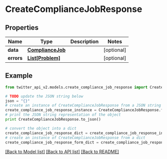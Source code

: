 # CreateComplianceJobResponse


## Properties
Name | Type | Description | Notes
------------ | ------------- | ------------- | -------------
**data** | [**ComplianceJob**](ComplianceJob.md) |  | [optional] 
**errors** | [**List[Problem]**](Problem.md) |  | [optional] 

## Example

```python
from twitter_api_v2.models.create_compliance_job_response import CreateComplianceJobResponse

# TODO update the JSON string below
json = "{}"
# create an instance of CreateComplianceJobResponse from a JSON string
create_compliance_job_response_instance = CreateComplianceJobResponse.from_json(json)
# print the JSON string representation of the object
print CreateComplianceJobResponse.to_json()

# convert the object into a dict
create_compliance_job_response_dict = create_compliance_job_response_instance.to_dict()
# create an instance of CreateComplianceJobResponse from a dict
create_compliance_job_response_form_dict = create_compliance_job_response.from_dict(create_compliance_job_response_dict)
```
[[Back to Model list]](../README.md#documentation-for-models) [[Back to API list]](../README.md#documentation-for-api-endpoints) [[Back to README]](../README.md)


